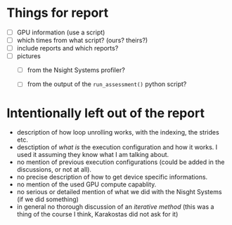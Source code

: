 # Things for report
- [ ] GPU information (use a script)
- [ ] which times from what script? (ours? theirs?)
- [ ] include reports and which reports?
- [ ] pictures
   - [ ] from the Nsight Systems profiler?
   - [ ] from the output of the `run_assessment()` python script?


# Intentionally left out of the report
- description of how loop unrolling works, with the indexing, the strides etc.
- desctiption of _what is_ the execution configuration and how it works. I used it assuming they know what I am talking about.
- no mention of previous execution configurations (could be added in the discussions, or not at all).
- no precise description of how to get device specific informations.
- no mention of the used GPU compute capablity.
- no serious or detailed mention of what we did with the Nisght Systems (if we did something)
- in general no thorough discussion of an _iterative method_ (this was a thing of the course I think, Karakostas did not ask for it)